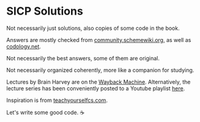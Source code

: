# SICP Solutions

Not necessarily just solutions, also copies of some code in the book.

Answers are mostly checked from [community.schemewiki.org](http://community.schemewiki.org/?SICP-Solutions), as well as [codology.net](https://codology.net/). 

Not necessarily the best answers, some of them are original. 

Not necessarily organized coherently, more like a companion for studying.

Lectures by Brain Harvey are on the [Wayback Machine](https://archive.org/details/ucberkeley-webcast-PL3E89002AA9B9879E?sort=titleSorter). Alternatively, the lecture series has been conveniently posted to a Youtube playlist [here](https://www.youtube.com/playlist?list=PLhMnuBfGeCDNgVzLPxF9o5UNKG1b-LFY9).

Inspiration is from [teachyourselfcs.com](https://teachyourselfcs.com/).

Let's write some good code. :coffee:
